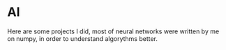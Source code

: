 # AI

Here are some projects I did, most of neural networks were written by me on numpy, in order to understand algorythms better.
